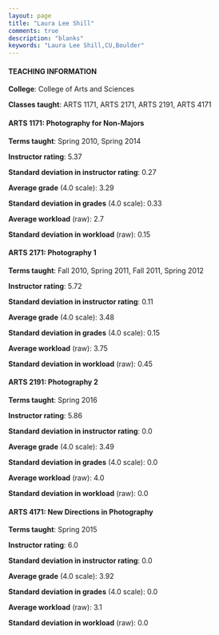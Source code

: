 ```yaml
---
layout: page
title: "Laura Lee Shill" 
comments: true
description: "blanks"
keywords: "Laura Lee Shill,CU,Boulder"
---
```

<head>
<script src="https://ajax.googleapis.com/ajax/libs/jquery/2.1.3/jquery.min.js"></script>
<script src="https://dl.dropboxusercontent.com/s/pc42nxpaw1ea4o9/highcharts.js?dl=0"></script>
<!-- <script src="../assets/js/highcharts.js"></script> -->
<style type="text/css">@font-face {
	font-family: "Bebas Neue";
	src: url(https://www.filehosting.org/file/details/544349/BebasNeue Regular.otf) format("opentype");
	}
	h1.Bebas { 
		font-family: "Bebas Neue", Verdana, Tahoma;
	}
</style>
</head>
	   
#### TEACHING INFORMATION

**College**: College of Arts and Sciences

**Classes taught**: ARTS 1171, ARTS 2171, ARTS 2191, ARTS 4171

#### ARTS 1171: Photography for Non-Majors

**Terms taught**: Spring 2010, Spring 2014

**Instructor rating**: 5.37

**Standard deviation in instructor rating**: 0.27

**Average grade** (4.0 scale): 3.29

**Standard deviation in grades** (4.0 scale): 0.33

**Average workload** (raw): 2.7

**Standard deviation in workload** (raw): 0.15

#### ARTS 2171: Photography 1

**Terms taught**: Fall 2010, Spring 2011, Fall 2011, Spring 2012

**Instructor rating**: 5.72

**Standard deviation in instructor rating**: 0.11

**Average grade** (4.0 scale): 3.48

**Standard deviation in grades** (4.0 scale): 0.15

**Average workload** (raw): 3.75

**Standard deviation in workload** (raw): 0.45

#### ARTS 2191: Photography 2

**Terms taught**: Spring 2016

**Instructor rating**: 5.86

**Standard deviation in instructor rating**: 0.0

**Average grade** (4.0 scale): 3.49

**Standard deviation in grades** (4.0 scale): 0.0

**Average workload** (raw): 4.0

**Standard deviation in workload** (raw): 0.0

#### ARTS 4171: New Directions in Photography

**Terms taught**: Spring 2015

**Instructor rating**: 6.0

**Standard deviation in instructor rating**: 0.0

**Average grade** (4.0 scale): 3.92

**Standard deviation in grades** (4.0 scale): 0.0

**Average workload** (raw): 3.1

**Standard deviation in workload** (raw): 0.0

